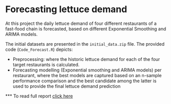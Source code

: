 # Forecasting lettuce demand
At this project the daily lettuce demand of four different restaurants of a fast-food chain is forecasted, based on different Exponential Smoothing and ARIMA models.

The initial datasets are presented in the `initial_data.zip` file. The provided code (`Code_Forecast.R`) depicts:
- Preprocessing: where the historic lettuce demand for each of the four target restaurants is calculated.
- Forecasting modelling (Exponential smoothing and ARIMA models) per restaurant, where the best models are captured based on an n-sample performance comparison and the best candidate among the latter is used to provide the final lettuce demand prediction

*** To read full report [click here](https://www.andreasgeorgopoulos.com/forecast-demand/)
